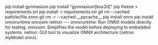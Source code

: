 <PIP>
    pip install gymnasium
    pip install "gymnasium[box2d]"
</>

<REQuirment>
    pip freeze > requirements.txt
    pip install -r requirements.txt
</>

<GIT>
    git rm --cached path/to/file.onnx
    git rm -r --cached __pycache__
</>

<To tested onnx model>
    pip install onnx
    pip install onnxruntime onnxsim netron
    ---
    onnxruntime:    Run ONNX models directly for testing.
    onnxsim:        Simplifies the model before deploying to embedded systems.
    netron:         GUI tool to visualize ONNX architecture (netron myModel.onnx). 
</>


